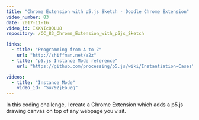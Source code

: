 ```yaml
---
title: "Chrome Extension with p5.js Sketch - Doodle Chrome Extension"
video_number: 83
date: 2017-11-16
video_id: IXXNIcQQLU8
repository: /CC_83_Chrome_Extension_with_p5js_Sketch

links:
  - title: "Programming from A to Z"
    url: "http://shiffman.net/a2z"
  - title: "p5.js Instance Mode reference"
    url: "https://github.com/processing/p5.js/wiki/Instantiation-Cases"

videos:
  - title: "Instance Mode"
    video_id: "Su792jEauZg"
---
```


In this coding challenge, I create a Chrome Extension which adds a p5.js drawing canvas on top of any webpage you visit.
